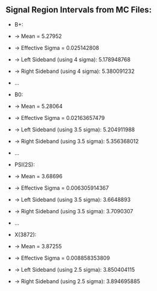 ## Signal Region Intervals from MC Files:
- B+:
- -> Mean = 5.27952
- -> Effective Sigma = 0.025142808
- -> Left Sideband (using 4 sigma): 5.178948768
- -> Right Sideband (using 4 sigma): 5.380091232
- ...
- B0:
- -> Mean = 5.28064
- -> Effective Sigma = 0.02163657479
- -> Left Sideband (using 3.5 sigma): 5.204911988
- -> Right Sideband (using 3.5 sigma): 5.356368012

- ...
- PSI(2S):
- -> Mean = 3.68696
- -> Effective Sigma = 0.006305914367
- -> Left Sideband (using 3.5 sigma): 3.6648893
- -> Right Sideband (using 3.5 sigma): 3.7090307
- ...
- X(3872):
- -> Mean = 3.87255
- -> Effective Sigma = 0.008858353809
- -> Left Sideband (using 2.5 sigma): 3.850404115
- -> Right Sideband (using 2.5 sigma): 3.894695885
